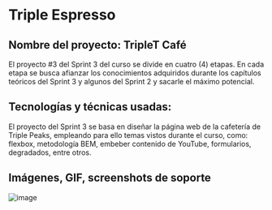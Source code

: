 # Triple Espresso

## Nombre del proyecto: TripleT Café

El proyecto #3 del Sprint 3 del curso se divide en cuatro (4) etapas. En cada etapa se busca afianzar los conocimientos adquiridos durante los capítulos teóricos del Sprint 3 y algunos del Sprint 2 y sacarle el máximo potencial.

## Tecnologías y técnicas usadas:

El proyecto del Sprint 3 se basa en diseñar la página web de la cafetería de Triple Peaks, empleando para ello temas vistos durante el curso, como: flexbox, metodología BEM, embeber contenido de YouTube, formularios, degradados, entre otros.

## Imágenes, GIF, screenshots de soporte
![image](https://github.com/MaElmoon39/web_project_coffeeshop/assets/90271019/d5cce5b9-40f0-4bcb-9949-fdc2f37b58b8)
